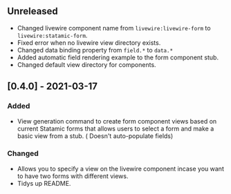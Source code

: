 ## Unreleased
- Changed livewire component name from `livewire:livewire-form` to `livewire:statamic-form`.
- Fixed error when no livewire view directory exists.
- Changed data binding property from `field.*` to `data.*`
- Added automatic field rendering example to the form component stub.
- Changed default view directory for components.

## [0.4.0] - 2021-03-17
### Added
- View generation command to create form component views based on current Statamic forms that allows users to select a form and make a basic view from a stub. ( Doesn't auto-populate fields)
### Changed
- Allows you to specify a view on the livewire component incase you want to have two forms with different views.
- Tidys up README.
